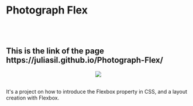 <h1> Photograph Flex </h1>
<br>
<br>
<h2>This is the link of the page https://juliasil.github.io/Photograph-Flex/</h2>
<div align="center">
<img src='https://user-images.githubusercontent.com/85976415/194147506-ae2164f6-3bc0-447b-bac0-8900f9f184f2.png' />
</div>
<br>
<p>It's a project on how to introduce the Flexbox property in CSS, and a layout creation with Flexbox.</p>

